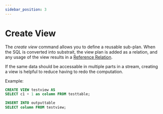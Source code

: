 ```yaml
---
sidebar_position: 3
---
```


# Create View

The *create view* command allows you to define a reusable sub-plan.
When the SQL is converted into substrait, the view plan is added as a relation, and any usage of the view results in a [Reference Relation](https://substrait.io/relations/logical_relations/#reference-operator).

If the same data should be accessable in multiple parts in a stream, creating a view is helpful to reduce having to redo the computation.

Example:

```sql
CREATE VIEW testview AS
SELECT c1 + 1 as column FROM testtable;

INSERT INTO outputtable
SELECT column FROM testview;
```
